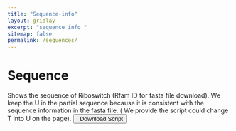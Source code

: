 ```yaml
---
title: "Sequence-info"
layout: gridlay
excerpt: "sequence info "
sitemap: false
permalink: /sequences/
---
```


<h1 class="post-title" itemprop="name headline">Sequence</h1>
Shows the sequence of Riboswitch (Rfam ID for fasta file download). We keep the U in the partial sequence because it is consistent with the sequence information in the fasta file. ( We provide the script could change T into U on the page). <a href="https://www.ribocentre.org/downloads/sequence-T2U.ipynb" target="_blank" download="sequence-T2U.ipynb"><button class="btn btn-secondary"><span class="glyphicon glyphicon-download-alt"></span>&nbsp;&nbsp;Download Script</button></a><br><br>

<html>
  <head>
    <title>Sequence search</title>
  </head>
  <body>
    <rnacentral-sequence-search
            databases='["ribocentre"]'
            examples='[
              {"description": "Hepatitis delta virus", "urs": "", "sequence": "TCGGGTCGGCATGGCATCTCCACCTCCTCGCGGTCCGACCTGGGCATCCGAAGGAGGACGCACGTCCACTCGGATGGCTAAGGGAGAGCCACT"},
              {"description": "Group II self-splicing intron", "urs": "", "sequence": "AGGAGCCGTGCGAGATGAAAGTCTCATGCACGGTTTTGCATGATAGAAAGAAGCGAGGAATCCTCTTTTCGACTCTGAC"}
            ]'
            rfam="true"
    />
  <script type="text/javascript" src="https://www.ribocentre.org/js/RNAcentral-sequence-search.js"></script></body>
</html>
